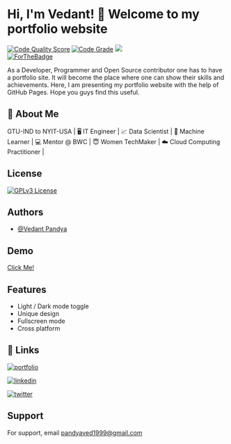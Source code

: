 
# Hi, I'm Vedant! 👋 Welcome to my portfolio website

[![Code Quality Score](<https://www.code-inspector.com/project/26035/score/svg>)](<https://frontend.code-inspector.com/public/project/26035/Vedant/dashboard>)  [![Code Grade](<https://www.code-inspector.com/project/26035/status/svg>)](<https://frontend.code-inspector.com/public/project/26035/Vedant/dashboard>) ![](https://img.shields.io/github/repo-size/pandyaved98/Vedant?label=Repo%20Size)
<br />
[![ForTheBadge](https://forthebadge.com/images/badges/uses-git.svg)](https://forthebadge.com)

As a Developer, Programmer and Open Source contributor one has to have a portfolio site. It will become the place where one can show their skills and achievements. Here, I am presenting my portfolio website with the help of GitHub Pages. Hope you guys find this useful.
## 🚀 About Me
GTU-IND to NYIT-USA | 🖥️ IT Engineer | 📈 Data Scientist | 📑 Machine Learner | 💻 Mentor @ BWC | 😇 Women TechMaker | ☁️ Cloud Computing Practitioner |

  
## License

[![GPLv3 License](https://img.shields.io/badge/License-GPL%20v3-yellow.svg)](https://opensource.org/licenses/)

  
## Authors

- [@Vedant Pandya](https://www.github.com/pandyaved98)

  
## Demo

[Click Me!](https://pandyaved98.github.io/Vedant)

  
## Features

- Light / Dark mode toggle
- Unique design
- Fullscreen mode
- Cross platform

  
## 🔗 Links
[![portfolio](https://img.shields.io/badge/my_portfolio-000?style=for-the-badge&logo=ko-fi&logoColor=white)](https://pandyaved98.github.io/Vedant)  

[![linkedin](https://img.shields.io/badge/linkedin-0A66C2?style=for-the-badge&logo=linkedin&logoColor=white)](https://www.linkedin.com/in/vedant-pandya-662122135/)

[![twitter](https://img.shields.io/badge/twitter-1DA1F2?style=for-the-badge&logo=twitter&logoColor=white)](https://twitter.com/@MrVedPandya1)

  
## Support

For support, email pandyaved1999@gmail.com 

  
